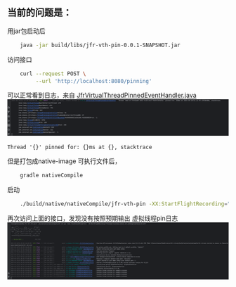 ## 当前的问题是：

用jar包启动后
```bash
    java -jar build/libs/jfr-vth-pin-0.0.1-SNAPSHOT.jar
```
访问接口
```bash
    curl --request POST \
         --url 'http://localhost:8080/pinning'
```
可以正常看到日志，来自 [JfrVirtualThreadPinnedEventHandler.java](src%2Fmain%2Fjava%2Fcom%2Fchaney%2Fjfrvthpin%2FJfrVirtualThreadPinnedEventHandler.java)
![img.png](img/jar-pin-log.png)
```text
Thread '{}' pinned for: {}ms at {}, stacktrace
```
但是打包成native-image 可执行文件后，
```groovy
    gradle nativeCompile
```
启动
```bash
    ./build/native/nativeCompile/jfr-vth-pin -XX:StartFlightRecording="filename=recording.jfr,settings=continue+vth.jfc"
```

再次访问上面的接口，发现没有按照预期输出 虚拟线程pin日志
![img.png](img/native-no-pin-log.png)

